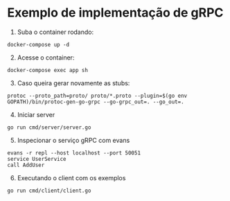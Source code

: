 # Exemplo de implementação de gRPC

1. Suba o container rodando:
```
docker-compose up -d
```

2. Acesse o container:
```
docker-compose exec app sh
```

3. Caso queira gerar novamente as stubs:
```
protoc --proto_path=proto/ proto/*.proto --plugin=$(go env GOPATH)/bin/protoc-gen-go-grpc --go-grpc_out=. --go_out=.
```

4. Iniciar server
```
go run cmd/server/server.go
```

5. Inspecionar o serviço gRPC com evans
```
evans -r repl --host localhost --port 50051
service UserService
call AddUser
```

6. Executando o client com os exemplos
```
go run cmd/client/client.go
```
